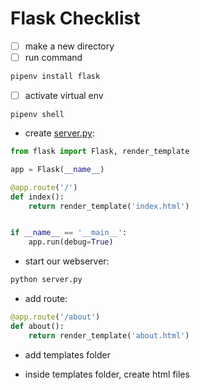 # Flask Checklist

- [ ] make a new directory
- [ ] run command

```bash
pipenv install flask
```
- [ ] activate virtual env

```
pipenv shell
```
- create [server.py](first_flask/server.py):

```py
from flask import Flask, render_template

app = Flask(__name__)

@app.route('/')
def index():
    return render_template('index.html')


if __name__ == '__main__':
    app.run(debug=True)
```
- start our webserver:

```bash
python server.py
```

- add route:

```py
@app.route('/about')
def about():
    return render_template('about.html')
```
- add templates folder

- inside templates folder, create html files

